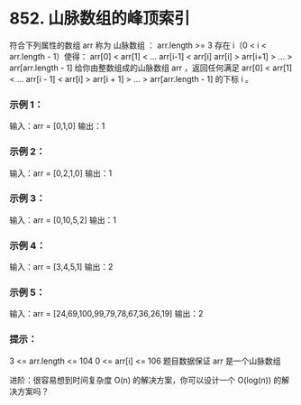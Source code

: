 # 852. 山脉数组的峰顶索引
符合下列属性的数组 arr 称为 山脉数组 ：
arr.length >= 3
存在 i（0 < i < arr.length - 1）使得：
arr[0] < arr[1] < ... arr[i-1] < arr[i]
arr[i] > arr[i+1] > ... > arr[arr.length - 1]
给你由整数组成的山脉数组 arr ，返回任何满足 arr[0] < arr[1] < ... arr[i - 1] < arr[i] > arr[i + 1] > ... > arr[arr.length - 1] 的下标 i 。

### 示例 1：

输入：arr = [0,1,0]
输出：1
### 示例 2：

输入：arr = [0,2,1,0]
输出：1
### 示例 3：

输入：arr = [0,10,5,2]
输出：1
### 示例 4：

输入：arr = [3,4,5,1]
输出：2

### 示例 5：

输入：arr = [24,69,100,99,79,78,67,36,26,19]
输出：2
 

### 提示：

3 <= arr.length <= 104
0 <= arr[i] <= 106
题目数据保证 arr 是一个山脉数组
 

进阶：很容易想到时间复杂度 O(n) 的解决方案，你可以设计一个 O(log(n)) 的解决方案吗？
